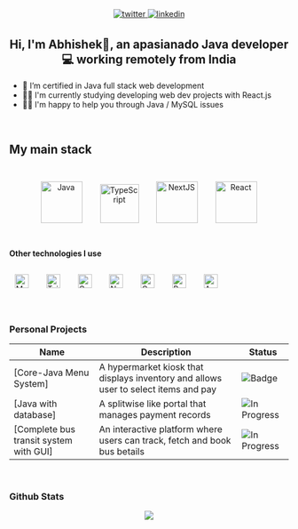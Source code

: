 <div align="center">
<a href="https://twitter.com/abhishekgadhia" target="_blank">
<img src=https://img.shields.io/badge/twitter-%2300acee.svg?&style=for-the-badge&logo=twitter&logoColor=white alt=twitter style="margin-bottom: 5px;" />
</a>
<!-- <a href="https://dev.to/axolodev" target="_blank">
<img src=https://img.shields.io/badge/dev.to-%2308090A.svg?&style=for-the-badge&logo=dev.to&logoColor=white alt=devto style="margin-bottom: 5px;" />
</a> -->
<a href="https://linkedin.com/in/abhishek-m-g" target="_blank">
<img src=https://img.shields.io/badge/linkedin-%231E77B5.svg?&style=for-the-badge&logo=linkedin&logoColor=white alt=linkedin style="margin-bottom: 5px;" />
</a>
<!-- <a href="https://hashnode.com/@axolodev" target="_blank">
<img src=https://img.shields.io/badge/hashnode-%232962FF.svg?&style=for-the-badge&logo=hashnode&logoColor=white alt=hashnode style="margin-bottom: 5px;" />
</a>
<a href="https://www.youtube.com/@axolodev" target="_blank">
  <img src=https://img.shields.io/badge/Youtube_Español-%23EE4831.svg?&style=for-the-badge&logo=youtube&logoColor=white alt=youtube style="margin-bottom: 5px;" />
</a>   -->
</div>

## <div align="center">Hi, I'm Abhishek👋, an apasianado Java developer 💻 working remotely from India</div>  

- 🌱 I’m certified in Java full stack web development
- 🧑‍🎓 I'm currently studying developing web dev projects with React.js <!-- - 🛠 I’m currently working on [Congo, a Next.js theme](https://github.com/RobRuizR/next-theme-congo)   -->
- 👨‍🏫 I'm happy to help you through Java / MySQL issues  

<br/>

## My main stack
<br />
<div align="center">  
<a href="https://www.java.com/en/" target="_blank"><img style="margin: 10px" src="https://profilinator.rishav.dev/skills-assets/java-original-wordmark.svg" alt="Java" height="75" /></a> &nbsp; <a href="https://spring.io/" target="_blank"><img style="margin: 10px" src="https://profilinator.rishav.dev/skills-assets/springio-icon.svg" alt="TypeScript" height="70" /></a> &nbsp; <a href="https://www.javascript.com/" target="_blank"><img style="margin: 10px" src="https://profilinator.rishav.dev/skills-assets/javascript-original.svg" alt="NextJS" height="75" /></a> &nbsp; <a href="https://reactjs.org/" target="_blank"><img style="margin: 10px" src="https://profilinator.rishav.dev/skills-assets/react-original-wordmark.svg" alt="React" height="75" /></a>
  <br />

</div>

<br/>

#### Other technologies I use

<a href="https://www.mysql.com/" target="_blank"><img style="margin: 10px" src="https://profilinator.rishav.dev/skills-assets/mysql-original-wordmark.svg" alt="MySQL" height="25" /></a>  &nbsp; <a href="https://www.tailwindcss.com/" target="_blank"><img style="margin: 10px" src="https://profilinator.rishav.dev/skills-assets/tailwindcss.svg" alt="Tailwind CSS" height="25" /></a> &nbsp; <a href="https://www.gatsbyjs.com/" target="_blank"><img style="margin: 10px"  src="https://profilinator.rishav.dev/skills-assets/gatsby.png" alt="Gatsby" height="25" /></a> &nbsp; <a href="https://nodejs.org/" target="_blank"><img style="margin: 10px" src="https://profilinator.rishav.dev/skills-assets/nodejs-original-wordmark.svg" alt="Node.js" height="25" /></a> &nbsp; <a href="https://graphql.org/" target="_blank"><img style="margin: 10px" src="https://profilinator.rishav.dev/skills-assets/graphql.png" alt="GraphQL" height="25" /></a>  &nbsp; <a href="https://www.python.org/" target="_blank"><img style="margin: 10px" src="https://profilinator.rishav.dev/skills-assets/python-original.svg" alt="Python" height="25" /></a> &nbsp; <a href="https://www.arduino.cc/" target="_blank"><img style="margin: 10px" src="https://profilinator.rishav.dev/skills-assets/arduino.png" alt="Arduino" width="25" /></a>

<br/>  

### Personal Projects
Name | Description | Status 
-----|-------------|--------
[Core-Java Menu System] | A hypermarket kiosk that displays inventory and allows user to select items and pay | ![Badge](https://img.shields.io/badge/Status-COMPLETED-LightSeaGreen.svg)
[Java with database] | A splitwise like portal that manages payment records | ![In Progress](https://img.shields.io/badge/Status-INPROGRESS-yellow.svg)
[Complete bus transit system with GUI] | An interactive platform where users can track, fetch and book bus betails | ![In Progress](https://img.shields.io/badge/Status-INPROGRESS-yellow.svg)


<br />

### Github Stats  
<div align="center"><img src="https://github-readme-stats.vercel.app/api?username=abhishekgadhia1&show_icons=true&count_private=true&hide_border=true" align="center" />
</div> 
<br/>  
<!-- 
## Recent Blog Posts   -->
<!-- BLOG-POST-LIST:START -->  
<!-- BLOG-POST-LIST:END -->  
<br/>  
<br/>  
